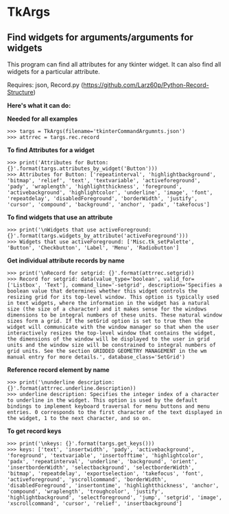 # TkArgs
## Find widgets for arguments/arguments for widgets

This program can find all attributes for any tkinter widget.
It can also find all widgets for a particular attribute.

Requires: json, Record.py (https://github.com/Larz60p/Python-Record-Structure)

**Here's what it can do:**

**Needed for all examples**
```
>>> targs = TkArgs(filename='tkinterCommandArgumnts.json')
>>> attrrec = targs.rec.record
```

**To find Attributes for a widget**
```
>>> print('Attributes for Button: {}'.format(targs.attributes_by_widget('Button')))
>>> Attributes for Button: ['repeatinterval', 'highlightbackground', 'bitmap', 'relief', 'text', 'textvariable', 'activeforeground', 'pady', 'wraplength', 'highlightthickness', 'foreground', 'activebackground', 'highlightcolor', 'underline', 'image', 'font', 'repeatdelay', 'disabledForeground', 'borderWidth', 'justify', 'cursor', 'compound', 'background', 'anchor', 'padx', 'takefocus']
```

**To find widgets that use an attribute**
```
>>> print('\nWidgets that use activeForeground: {}'.format(targs.widgets_by_attribute('activeForeground')))
>>> Widgets that use activeForeground: ['Misc.tk_setPalette', 'Button', 'Checkbutton', 'Label', 'Menu', 'Radiobutton']
```

**Get individual attribute records by name**
```
>>> print('\nRecord for setgrid: {}'.format(attrrec.setgrid))
>>> Record for setgrid: data(value_type='boolean', valid_for=['Listbox', 'Text'], command_line='-setgrid', description='Specifies a boolean value that determines whether this widget controls the resizing grid for its top-level window. This option is typically used in text widgets, where the information in the widget has a natural size (the size of a character) and it makes sense for the windows dimensions to be integral numbers of these units. These natural window sizes form a grid. If the setGrid option is set to true then the widget will communicate with the window manager so that when the user interactively resizes the top-level window that contains the widget, the dimensions of the window will be displayed to the user in grid units and the window size will be constrained to integral numbers of grid units. See the section GRIDDED GEOMETRY MANAGEMENT in the wm manual entry for more details.', database_class='SetGrid')
```

**Reference record element by name**
```
>>> print('\nunderline description: {}'.format(attrrec.underline.description))
>>> underline description: Specifies the integer index of a character to underline in the widget. This option is used by the default bindings to implement keyboard traversal for menu buttons and menu entries. 0 corresponds to the first character of the text displayed in the widget, 1 to the next character, and so on.
```

**To get record keys**
```
>>> print('\nkeys: {}'.format(targs.get_keys()))
>>> keys: ['text', 'insertwidth', 'pady', 'activebackground', 'foreground', 'textvariable', 'insertofftime', 'highlightcolor', 'padx', 'repeatinterval', 'underline', 'background', 'orient', 'insertborderWidth', 'selectbackground', 'selectborderWidth', 'bitmap', 'repeatdelay', 'exportselection', 'takefocus', 'font', 'activeforeground', 'yscrollcommand', 'borderWidth', 'disabledForeground', 'insertontime', 'highlightthickness', 'anchor', 'compound', 'wraplength', 'troughcolor', 'justify', 'highlightbackground', 'selectforeground', 'jump', 'setgrid', 'image', 'xscrollcommand', 'cursor', 'relief', 'insertbackground']
```

